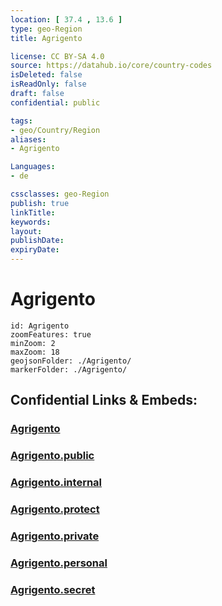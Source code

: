 ```yaml
---
location: [ 37.4 , 13.6 ] 
type: geo-Region
title: Agrigento

license: CC BY-SA 4.0
source: https://datahub.io/core/country-codes
isDeleted: false
isReadOnly: false
draft: false
confidential: public

tags:
- geo/Country/Region
aliases:
- Agrigento

Languages:
- de

cssclasses: geo-Region
publish: true
linkTitle: 
keywords: 
layout: 
publishDate: 
expiryDate: 
---
```


# Agrigento

```leaflet
id: Agrigento
zoomFeatures: true 
minZoom: 2 
maxZoom: 18
geojsonFolder: ./Agrigento/
markerFolder: ./Agrigento/
```


## Confidential Links & Embeds: 

### [Agrigento](/_Standards/Earth/Continent/Europe/Europe~South/Italy/regions~Italy/Sicily/Agrigento.md) 

### [Agrigento.public](/_public/Earth/Continent/Europe/Europe~South/Italy/regions~Italy/Sicily/Agrigento.public.md) 

### [Agrigento.internal](/_internal/Earth/Continent/Europe/Europe~South/Italy/regions~Italy/Sicily/Agrigento.internal.md) 

### [Agrigento.protect](/_protect/Earth/Continent/Europe/Europe~South/Italy/regions~Italy/Sicily/Agrigento.protect.md) 

### [Agrigento.private](/_private/Earth/Continent/Europe/Europe~South/Italy/regions~Italy/Sicily/Agrigento.private.md) 

### [Agrigento.personal](/_personal/Earth/Continent/Europe/Europe~South/Italy/regions~Italy/Sicily/Agrigento.personal.md) 

### [Agrigento.secret](/_secret/Earth/Continent/Europe/Europe~South/Italy/regions~Italy/Sicily/Agrigento.secret.md)

